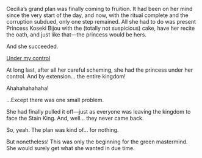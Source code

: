 <!-- title: Mission Success? -->

Cecilia’s grand plan was finally coming to fruition. It had been on her mind since the very start of the day, and now, with the ritual complete and the corruption subdued, only one step remained. All she had to do was present Princess Koseki Bijou with the (totally not suspicious) cake, have her recite the oath, and just like that—the princess would be hers.

And she succeeded.

[Under my control](#embed:https://www.youtube.com/live/4co7VDSYTqU?feature=shared&t=5496)

At long last, after all her careful scheming, she had the princess under her control. And by extension… the entire kingdom!

Ahahahahahaha!

…Except there was one small problem.

She had finally pulled it off—just as everyone was leaving the kingdom to face the Stain King. And, well… they never came back.

So, yeah. The plan was kind of… for nothing.

But nonetheless! This was only the beginning for the green mastermind. She would surely get what she wanted in due time.
